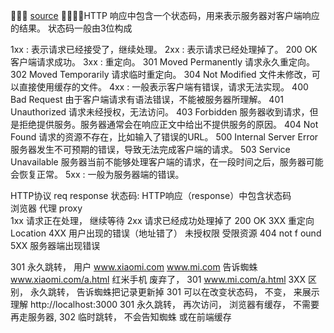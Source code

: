 
[source](https://juejin.im/post/59c907d46fb9a00a4746e2db)

HTTP 响应中包含一个状态码，用来表示服务器对客户端响应的结果。
状态码一般由3位构成

1xx : 表示请求已经接受了，继续处理。
2xx : 表示请求已经处理掉了。
  200 OK 客户端请求成功。
3xx : 重定向。
  301 Moved Permanently 请求永久重定向。
  302 Moved Temporarily 请求临时重定向。
  304 Not Modified 文件未修改，可以直接使用缓存的文件。
4xx : 一般表示客户端有错误，请求无法实现。
  400 Bad Request 由于客户端请求有语法错误，不能被服务器所理解。
  401 Unauthorized 请求未经授权，无法访问。
  403 Forbidden 服务器收到请求，但是拒绝提供服务。服务器通常会在响应正文中给出不提供服务的原因。
  404 Not Found 请求的资源不存在，比如输入了错误的URL。
  500 Internal Server Error 服务器发生不可预期的错误，导致无法完成客户端的请求。
  503 Service Unavailable 服务器当前不能够处理客户端的请求，在一段时间之后，服务器可能会恢复正常。
5xx : 一般为服务器端的错误。

HTTP协议  req  response 
状态码:  HTTP响应（response）中包含状态码  
浏览器 代理 proxy  
1xx  请求正在处理， 继续等待
2xx  请求已经成功处理掉了   200  OK
3XX  重定向   Location 
4XX  用户出现的错误（地址错了） 未授权限 受限资源 404 not f ound   
5XX  服务器端出现错误 


301  永久跳转， 
用户  www.xiaomi.com    www.mi.com 
告诉蜘蛛  
www.xiaomi.com/a.html  红米手机 
废弃了， 301  www.mi.com/a.html 
3XX 区别，  永久跳转， 告诉蜘蛛把记录更新掉 
301 可以在改变状态码， 不变， 来展示理解 
http://localhost:3000  301 永久跳转， 
再次访问， 浏览器有缓存， 不需要再走服务器, 
302 临时跳转， 不会告知蜘蛛 或在前端缓存 

